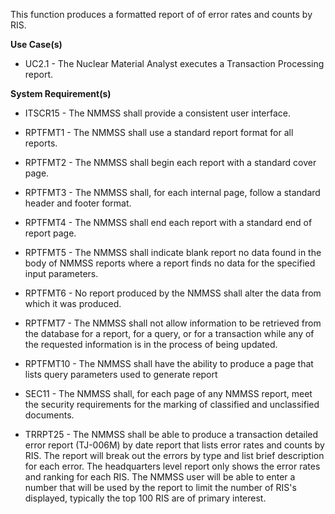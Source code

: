 This function produces a formatted report of of error rates and counts by RIS.

**Use Case(s)**

- UC2.1 - The Nuclear Material Analyst executes a Transaction Processing report.

**System Requirement(s)**

- ITSCR15 - The NMMSS shall provide a consistent user interface.

- RPTFMT1 - The NMMSS shall use a standard report format for all reports.

- RPTFMT2 - The NMMSS shall begin each report with a standard cover page.

- RPTFMT3 - The NMMSS shall, for each internal page, follow a standard header and footer format.

- RPTFMT4 - The NMMSS shall end each report with a standard end of report page.

- RPTFMT5 - The NMMSS shall indicate blank report no data found in the body of NMMSS reports where a report finds no data for the specified input parameters.

- RPTFMT6 - No report produced by the NMMSS shall alter the data from which it was produced.

- RPTFMT7 - The NMMSS shall not allow information to be retrieved from the database for a report, for a query, or for a transaction while any of the requested information is in the process of being updated.

- RPTFMT10 - The NMMSS shall have the ability to produce a page that lists query parameters used to generate report

- SEC11 - The NMMSS shall, for each page of any NMMSS report, meet the security requirements for the marking of classified and unclassified documents.

- TRRPT25 - The NMMSS shall be able to produce a transaction detailed error report (TJ-006M) by date report that lists error rates and counts by RIS. The report will break out the errors by type and list brief description for each error. The headquarters level report only shows the error rates and ranking for each RIS. The NMMSS user will be able to enter a number that will be used by the report to limit the number of RIS's displayed, typically the top 100 RIS are of primary interest.